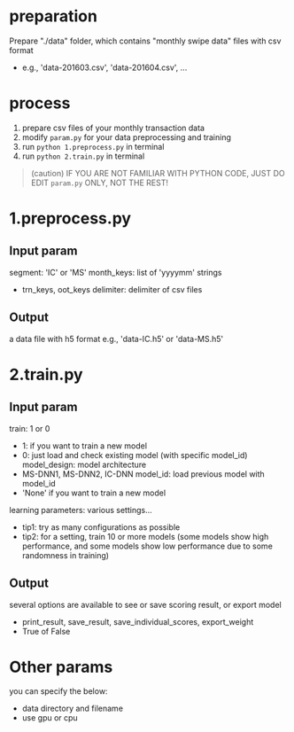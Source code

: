 # preparation

Prepare "./data" folder, which contains 
  "monthly swipe data" files with csv format

- e.g., 'data-201603.csv', 'data-201604.csv', ...


# process

1. prepare csv files of your monthly transaction data
2. modify `param.py` for your data preprocessing and training
3. run `python 1.preprocess.py` in terminal
4. run `python 2.train.py` in terminal

> (caution) IF YOU ARE NOT FAMILIAR WITH PYTHON CODE,
> JUST DO EDIT `param.py` ONLY, NOT THE REST!


# 1.preprocess.py

Input param
---
segment:    'IC' or 'MS'
month_keys: list of 'yyyymm' strings
  - trn_keys, oot_keys
delimiter:  delimiter of csv files

Output
---
a data file with h5 format
e.g., 'data-IC.h5' or 'data-MS.h5'


# 2.train.py

Input param
---
train: 1 or 0
  - 1: if you want to train a new model
  - 0: just load and check existing model (with specific model_id)
model_design: model architecture
  - MS-DNN1, MS-DNN2, IC-DNN
model_id: load previous model with model_id
  - 'None' if you want to train a new model
  
learning parameters: various settings...
  - tip1: try as many configurations as possible
  - tip2: for a setting, train 10 or more models 
          (some models show high performance, 
          and some models show low performance
           due to some randomness in training)

Output
---
several options are available to see or save scoring result, or export model
  - print_result, save_result, save_individual_scores, export_weight
  - True of False


# Other params

you can specify the below:

- data directory and filename
- use gpu or cpu